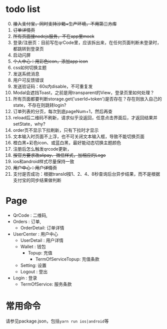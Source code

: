 # todo list

0. ~~接入支付宝，同时支持沙箱+生产环境，不用第三方库~~
1. ~~订单详情页~~
2. ~~所有页面接nodejs服务，不在app里mock~~
3. 登录/注册页：目前写在qrCode里，应该拆出来，在任何页面判断未登录时，都跳转到登录页
4. 启动闪屏
5. ~~个人中心：用彩色icon，添加app icon~~
6. css如何切换主题
7. 发送系统消息
8. 用户可反馈错误
9. 发送验证码：60s内disable，不可重复发
10. Modal会遮挡Toast，之前是用transparent的View，登录页里如何处理？
11. 所有页面都要判断storage.get('userId+token')是否存在？存在则放入自己的state，不存在则跳转login?
12. 订单列表的分页，每次到底pageNum+1，然后再查
13. reload后二维码不刷新，请求似乎没返回，任意点击界面后，才返回结果并setState，why?
14. order页不显示下拉刷新，只有下拉时才显示
15. 文本输入时页面不上浮，也不可关闭文本输入框，导致不能切换页面
16. 橙白黑+彩色icon、或蓝白黑，最好能动态切换主题颜色
17. 注册后怎么触发qrcode更新，
18. ~~按官方要求改alipay、微信样式，加相应的Logo~~
19. ios和android样式尽量保持一致
20. ~~用户中心：用户详情页~~
21. 支付是否成功：根据transId按1、2、4、8秒查询后台异步结果，而不是根据支付宝的同步结果做判断


# Page

- QrCode : 二维码,
- Orders : 订单,
  - OrderDetail: 订单详情
- UserCenter : 用户中心
  - UserDetail : 用户详情
  - Wallet : 钱包
  	- Topup: 	充值
  		- TermOfServiceTopup: 充值条款
  - Setting: 设置
  - Logout : 登出
- Login : 登录
	- TermOfService: 服务条款

# 常用命令

请参见package.json，包括`yarn run ios|android`等